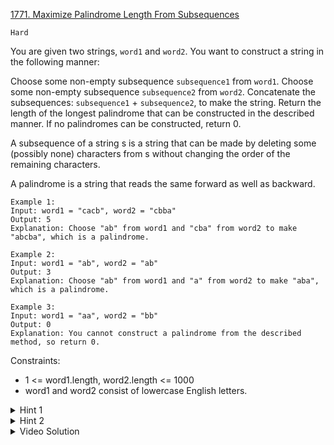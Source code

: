 [1771. Maximize Palindrome Length From Subsequences](https://leetcode.com/problems/maximize-palindrome-length-from-subsequences/)

`Hard`

You are given two strings, `word1` and `word2`. You want to construct a string in the following manner:

Choose some non-empty subsequence `subsequence1` from `word1`.
Choose some non-empty subsequence `subsequence2` from `word2`.
Concatenate the subsequences: `subsequence1` + `subsequence2`, to make the string.
Return the length of the longest palindrome that can be constructed in the described manner. If no palindromes can be constructed, return 0.

A subsequence of a string s is a string that can be made by deleting some (possibly none) characters from s without changing the order of the remaining characters.

A palindrome is a string that reads the same forward as well as backward.

```
Example 1:
Input: word1 = "cacb", word2 = "cbba"
Output: 5
Explanation: Choose "ab" from word1 and "cba" from word2 to make "abcba", which is a palindrome.

Example 2:
Input: word1 = "ab", word2 = "ab"
Output: 3
Explanation: Choose "ab" from word1 and "a" from word2 to make "aba", which is a palindrome.

Example 3:
Input: word1 = "aa", word2 = "bb"
Output: 0
Explanation: You cannot construct a palindrome from the described method, so return 0.
```

Constraints:

- 1 <= word1.length, word2.length <= 1000
- word1 and word2 consist of lowercase English letters.

<details>
<summary>Hint 1</summary>

Let's ignore the non-empty subsequence constraint. We can concatenate the two strings and find the largest palindromic subsequence with dynamic programming.

</details>

<details>
<summary>Hint 2</summary>

Iterate through every pair of characters word1[i] and word2[j], and see if some palindrome begins with word1[i] and ends with word2[j]. This ensures that the subsequences are non-empty.

</details>

<details>
<summary>Video Solution</summary>

[HuifengGuan](https://www.youtube.com/watch?v=9hHpv1YtJN0)
</details>
